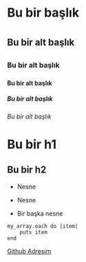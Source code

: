 <!-- Başlıklar -->
# Bu bir başlık <h1>
## Bu bir alt başlık <h2>
### Bu bir alt başlık <h3>
#### Bu bir alt başlık <h4>
##### Bu bir alt başlık <h5>
###### Bu bir alt başlık <h6>

<!-- Markdown ayrıca h1 ve h2 için 2 alternatif yol daha taşır -->
Bu bir h1
=========

Bu bir h2
---------

<!-- Numarasız listeler için yıldız, artı, veya tire kullanabiliriz -->

* Nesne
+ Nesne
- Bir başka nesne

<!-- Ayrıca kod içerisinde girinti kullanmak istiyorsam tekrar `tab` veya `4 boşluk`
kullanabiliriz -->

    my_array.each do |item|
        puts item
    end
    
<!-- Link oluşturabiliri -->

[Github Adresim](https://github.com/dinar6)
